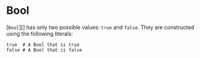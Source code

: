 # Bool

[`Bool`][] has only two possible values: `true` and `false`. They are constructed using the following literals:


```crystal
true  # A Bool that is true
false # A Bool that is false
```
